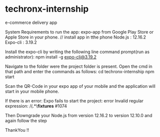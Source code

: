 # techronx-internship
e-commerce delivery app


System Requirements to run the app:
  expo-app from Google Play Store or Apple Store in your phone.  // install app in tthe phone
  Node.js   : 12.16.2
  Expo-cli   : 3.19.2


Install the expo-cli by writing the following line command prompt(run as administrator):
  npm install -g expo-cli@3.19.2

Navigate to the folder were the project folder is present. Open the cmd in that path and enter the commands as follows:
  cd techronx-internship
  npm start 


Scan the QR-Code in your expo app of your mobile and the application will start in your mobile phone.

If there is an error: 
Expo fails to start the project: error Invalid regular expression: /(.*\\__fixtures__ #1074

Then Downgrade your Node.js from version 12.16.2 to version 12.10.0 and again follow the step 

ThankYou !!
